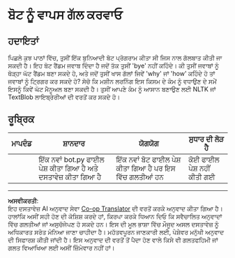 <!--
CO_OP_TRANSLATOR_METADATA:
{
  "original_hash": "2efc4c2aba5ed06c780c05539c492ae3",
  "translation_date": "2025-08-29T18:22:33+00:00",
  "source_file": "6-NLP/2-Tasks/assignment.md",
  "language_code": "pa"
}
-->
# ਬੋਟ ਨੂੰ ਵਾਪਸ ਗੱਲ ਕਰਵਾਓ

## ਹਦਾਇਤਾਂ

ਪਿਛਲੇ ਕੁਝ ਪਾਠਾਂ ਵਿੱਚ, ਤੁਸੀਂ ਇੱਕ ਬੁਨਿਆਦੀ ਬੋਟ ਪ੍ਰੋਗਰਾਮ ਕੀਤਾ ਸੀ ਜਿਸ ਨਾਲ ਗੱਲਬਾਤ ਕੀਤੀ ਜਾ ਸਕਦੀ ਹੈ। ਇਹ ਬੋਟ ਰੈਂਡਮ ਜਵਾਬ ਦਿੰਦਾ ਹੈ ਜਦੋਂ ਤੱਕ ਤੁਸੀਂ 'bye' ਨਹੀਂ ਕਹਿੰਦੇ। ਕੀ ਤੁਸੀਂ ਜਵਾਬਾਂ ਨੂੰ ਥੋੜ੍ਹਾ ਘੱਟ ਰੈਂਡਮ ਬਣਾ ਸਕਦੇ ਹੋ, ਅਤੇ ਜਦੋਂ ਤੁਸੀਂ ਖਾਸ ਗੱਲਾਂ ਜਿਵੇਂ 'why' ਜਾਂ 'how' ਕਹਿੰਦੇ ਹੋ ਤਾਂ ਜਵਾਬਾਂ ਨੂੰ ਟ੍ਰਿਗਰ ਕਰ ਸਕਦੇ ਹੋ? ਸੋਚੋ ਕਿ ਮਸ਼ੀਨ ਲਰਨਿੰਗ ਇਸ ਕਿਸਮ ਦੇ ਕੰਮ ਨੂੰ ਵਧਾਉਣ ਦੇ ਸਮੇਂ ਇਸਨੂੰ ਕਿਵੇਂ ਘੱਟ ਮੈਨੂਅਲ ਬਣਾ ਸਕਦੀ ਹੈ। ਤੁਸੀਂ ਆਪਣੇ ਕੰਮ ਨੂੰ ਆਸਾਨ ਬਣਾਉਣ ਲਈ NLTK ਜਾਂ TextBlob ਲਾਇਬ੍ਰੇਰੀਆਂ ਦੀ ਵਰਤੋਂ ਕਰ ਸਕਦੇ ਹੋ।

## ਰੂਬ੍ਰਿਕ

| ਮਾਪਦੰਡ | ਸ਼ਾਨਦਾਰ                                     | ਯੋਗਯੋਗ                                         | ਸੁਧਾਰ ਦੀ ਲੋੜ ਹੈ       |
| -------- | --------------------------------------------- | ------------------------------------------------ | ----------------------- |
|          | ਇੱਕ ਨਵਾਂ bot.py ਫਾਈਲ ਪੇਸ਼ ਕੀਤਾ ਗਿਆ ਹੈ ਅਤੇ ਦਸਤਾਵੇਜ਼ ਕੀਤਾ ਗਿਆ ਹੈ | ਇੱਕ ਨਵਾਂ ਬੋਟ ਫਾਈਲ ਪੇਸ਼ ਕੀਤਾ ਗਿਆ ਹੈ ਪਰ ਇਸ ਵਿੱਚ ਗਲਤੀਆਂ ਹਨ | ਕੋਈ ਫਾਈਲ ਪੇਸ਼ ਨਹੀਂ ਕੀਤੀ ਗਈ |

---

**ਅਸਵੀਕਰਤੀ**:  
ਇਹ ਦਸਤਾਵੇਜ਼ AI ਅਨੁਵਾਦ ਸੇਵਾ [Co-op Translator](https://github.com/Azure/co-op-translator) ਦੀ ਵਰਤੋਂ ਕਰਕੇ ਅਨੁਵਾਦ ਕੀਤਾ ਗਿਆ ਹੈ। ਹਾਲਾਂਕਿ ਅਸੀਂ ਸਹੀ ਹੋਣ ਦੀ ਕੋਸ਼ਿਸ਼ ਕਰਦੇ ਹਾਂ, ਕਿਰਪਾ ਕਰਕੇ ਧਿਆਨ ਦਿਓ ਕਿ ਸਵੈਚਾਲਿਤ ਅਨੁਵਾਦਾਂ ਵਿੱਚ ਗਲਤੀਆਂ ਜਾਂ ਅਸੁਚੱਜੇਪਣ ਹੋ ਸਕਦੇ ਹਨ। ਇਸ ਦੀ ਮੂਲ ਭਾਸ਼ਾ ਵਿੱਚ ਮੌਜੂਦ ਅਸਲ ਦਸਤਾਵੇਜ਼ ਨੂੰ ਅਧਿਕਾਰਤ ਸਰੋਤ ਮੰਨਿਆ ਜਾਣਾ ਚਾਹੀਦਾ ਹੈ। ਮਹੱਤਵਪੂਰਨ ਜਾਣਕਾਰੀ ਲਈ, ਪੇਸ਼ੇਵਰ ਮਨੁੱਖੀ ਅਨੁਵਾਦ ਦੀ ਸਿਫਾਰਸ਼ ਕੀਤੀ ਜਾਂਦੀ ਹੈ। ਇਸ ਅਨੁਵਾਦ ਦੀ ਵਰਤੋਂ ਤੋਂ ਪੈਦਾ ਹੋਣ ਵਾਲੇ ਕਿਸੇ ਵੀ ਗਲਤਫਹਿਮੀ ਜਾਂ ਗਲਤ ਵਿਆਖਿਆ ਲਈ ਅਸੀਂ ਜ਼ਿੰਮੇਵਾਰ ਨਹੀਂ ਹਾਂ।